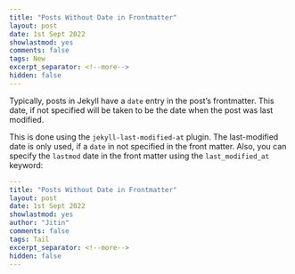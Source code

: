 ```yaml
---
title: "Posts Without Date in Frontmatter"
layout: post
date: 1st Sept 2022
showlastmod: yes
comments: false
tags: New
excerpt_separator: <!--more-->
hidden: false
---
```


Typically, posts in Jekyll have a `date` entry in the post’s frontmatter. This date, if not specified will be taken to be the date when the post was last modified.

<!--more-->

This is done using the `jekyll-last-modified-at` plugin. The last-modified date is only used, if a `date` in not specified in the front matter. Also, you can specify the `lastmod` date in the front matter using the `last_modified_at` keyword:

```yaml
---
title: "Posts Without Date in Frontmatter"
layout: post
date: 1st Sept 2022
showlastmod: yes
author: "Jitin"
comments: false
tags: Tail
excerpt_separator: <!--more-->
hidden: false
---
```